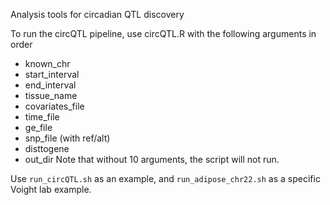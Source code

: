 Analysis tools for circadian QTL discovery

To run the circQTL pipeline, use circQTL.R with the following arguments in order

* known_chr
* start_interval
* end_interval
* tissue_name
* covariates_file
* time_file
* ge_file
* snp_file (with ref/alt)
* disttogene
* out_dir
Note that without 10 arguments, the script will not run.

Use `run_circQTL.sh` as an example, and `run_adipose_chr22.sh` as a specific Voight lab example.
